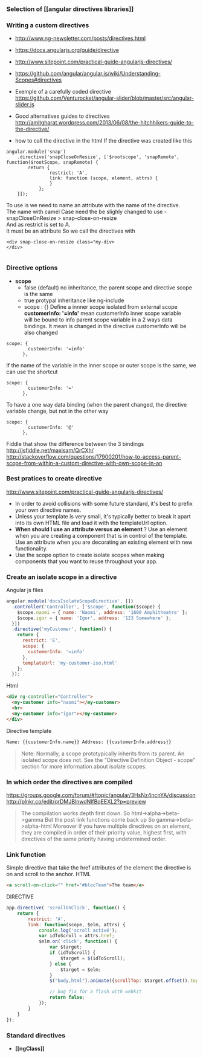 ### Selection of [[angular directives libraries]]
### Writing a custom directives

* http://www.ng-newsletter.com/posts/directives.html
* https://docs.angularjs.org/guide/directive
* http://www.sitepoint.com/practical-guide-angularjs-directives/
* https://github.com/angular/angular.js/wiki/Understanding-Scopes#directives
* Exemple of a carefully coded directive       
https://github.com/Venturocket/angular-slider/blob/master/src/angular-slider.js
* Good alternatives guides to directives      
 http://amitgharat.wordpress.com/2013/06/08/the-hitchhikers-guide-to-the-directive/

* how to call the directive in the html 
If the directive was created like this 
````
angular.module('snap')
    .directive('snapCloseOnResize', ['$rootscope', 'snapRemote', function($rootScope, snapRemote) {
        return {
                restrict: 'A',
                link: function (scope, element, attrs) {
                }
            };
    }]);
````
To use is we need to name an attribute with the name of the directive.    
The name with camel Case need the be slighly changed to use -    
snapCloseOnResize  > snap-close-on-resize    
And as restrict is set to A.    
It must be an attribute 
So we call the directives with 
````
<div snap-close-on-resize class="my-div>
</div>
 
````


### Directive options 

* **scope** 
  * false (default) no inheritance, the parent scope and directive scope is the same 
  * true protypal inheritance like ng-include 
  * scope : {} Define a innner scope isolated from external scope 
 **customerInfo: '=info'** mean customerInfo inner scope variable       
will be bound to info parent scope variable 
in a 2 ways data bindings. It mean is changed in the directive
customerInfo will be also changed
````
scope: {
        customerInfo: '=info'
      },
````
If the name of the variable in the inner scope or outer scope is the same, we can use the shortcut
````
scope: {
        customerInfo: '='
      },
````
To have a one way data binding (when the parent changed, the directive variable change, but not in the other way 
````
scope: {
        customerInfo: '@'
      },
````

Fiddle that show the difference between the 3 bindings    
http://jsfiddle.net/maxisam/QrCXh/
http://stackoverflow.com/questions/17900201/how-to-access-parent-scope-from-within-a-custom-directive-with-own-scope-in-an

### Best pratices to create directive

http://www.sitepoint.com/practical-guide-angularjs-directives/

* In order to avoid collisions with some future standard, it's best to prefix your own directive names.
* Unless your template is very small, it's typically better to break it apart into its own HTML file and load it with the templateUrl option.
* **When should I use an attribute versus an element** ? Use an element when you are creating a component that is in control of the template. Use an attribute when you are decorating an existing element with new functionality.
* Use the scope option to create isolate scopes when making components that you want to reuse throughout your app.

### Create an isolate scope in a directive
Angular js files
````js
angular.module('docsIsolateScopeDirective', [])
  .controller('Controller', ['$scope', function($scope) {
    $scope.naomi = { name: 'Naomi', address: '1600 Amphitheatre' };
    $scope.igor = { name: 'Igor', address: '123 Somewhere' };
  }])
  .directive('myCustomer', function() {
    return {
      restrict: 'E',
      scope: {
        customerInfo: '=info'
      },
      templateUrl: 'my-customer-iso.html'
    };
  });
````
Html
````html
<div ng-controller="Controller">
  <my-customer info="naomi"></my-customer>
  <hr>
  <my-customer info="igor"></my-customer>
</div>
````
Directive template
````html 
Name: {{customerInfo.name}} Address: {{customerInfo.address}}
````
> Note: Normally, a scope prototypically inherits from its parent. An isolated scope does not. See the "Directive Definition Object - scope" section for more information about isolate scopes.

### In which order the directives are compiled

https://groups.google.com/forum/#!topic/angular/3HsNz4ncnYA/discussion
http://plnkr.co/edit/qrDMJBlnwdNlfBqEEXL2?p=preview

> The compilation works depth first down.  So html->alpha->beta->gamma
But the post link functions come back up So gamma->beta->alpha-html
Moreover if you have multiple directives on an element, they are compiled in order of their priority value, highest first, with directives of the same priority having undetermined order.

### Link function 
Simple directive that take the href attributes of the element the directive is on and scroll to the anchor. 
HTML
```` html
<a scroll-on-click="" href="#blocTeam">The team</a>
````
DIRECTIVE
```` js
app.directive( 'scrollOnClick', function() {
    return {
        restrict: 'A',
        link: function(scope, $elm, attrs) {
            console.log('scroll activé');
            var idToScroll = attrs.href;
            $elm.on('click', function() {
                var $target;
                if (idToScroll) {
                    $target = $(idToScroll);
                } else {
                    $target = $elm;
                }
                $("body,html").animate({scrollTop: $target.offset().top - 30}, "slow");

                // bug fix for a flash with webkit
                return false;
            });
        }
    }
});
````
### Standard directives 

* **[[ngClass]]**     

